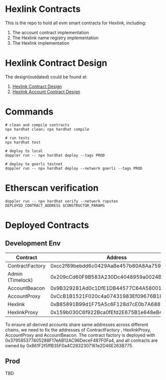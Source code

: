 # Hexlink Contracts

This is the repo to hold all evm smart contracts for Hexlink, including:

1. The account contract implementation
2. The Hexlink name registry implementation
3. The Hexlink implementation

# Hexlink Contract Design

The design(outdated) could be found at:

1. [Hexlink Contract Design](https://docs.google.com/document/d/1rggtUx_oS0rD3e9hYCvAL0IslBUc7OaOQC9ily24X1A/edit?usp=sharing)
2. [Hexlink Account Contract Design](https://docs.google.com/document/d/1r2hulO2eJJokoH_gO9cdKQTyegUnTUCtSN-_M3E9hnw/edit?usp=sharing)

# Commands

```shell
# clean and compile contracts
npx hardhat clean; npx hardhat compile

# run tests
npx hardhat test

# deploy to local
doppler run -- npx hardhat deploy --tags PROD

# deploy to goerli testnet
doppler run -- npx hardhat deploy --network goerli --tags PROD
```

# Etherscan verification

```shell
doppler run -- npx hardhat verify --network ropsten DEPLOYED_CONTRACT_ADDRESS $CONSTRUCTOR_PARAMS
```

# Deployed Contracts

## Development Env

| Contract | Address |
| ----------- | ----------- |
| ContractFactory | 0xcc2f69bebdd6c0429AaBe457b80A8Aa759250591 |
| Admin (Timelock) | 0x209cCd60F9B583A230Dc4048959a0024B63f0308|
| AccountBeacon | 0x9B329281Ad0c1DfE1DB44577C64A58001ca8Ea8C |
| AccountProxy | 0xCcB1B1521F020c4a07431983Ef09676B18935680 |
| Hexlink | 0xB85891B99d1F75A5c6F128d7cE0b7A6883782cbF |
| HexlinkProxy | 0x159b030C6f922Bca0fEfd2E675B1e648eB42C9b6 |

To ensure all derived accounts share same addresses across different chains, we need to fix the addresses of ContractFactory , HexlinkProxy, AccountProxy and AccountBeacon. The contract factory is deployed with 0x379585377405288F17eAB12AC96DeceF487F0Fa4, and all contracts are owned by 0x861F2f5ffB35F0a4C2832307161e2D46E263B775.

## Prod

TBD

